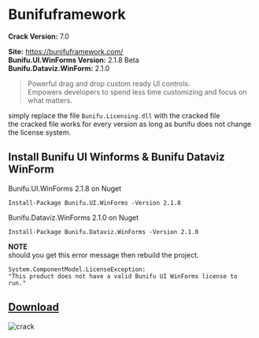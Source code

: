 # Bunifuframework

**Crack Version:**  7.0

**Site:** https://bunifuframework.com/  
**Bunifu.UI.WinForms Version:** 2.1.8 Beta  
**Bunifu.Dataviz.WinForm:** 2.1.0
> Powerful drag and drop custom ready UI controls.   
Empowers developers to spend less time customizing and focus on what matters.

simply replace the file `Bunifu.Licensing.dll` with the cracked file  
the cracked file works for every version as long as bunifu does not change the license system.  

## Install Bunifu UI Winforms & Bunifu Dataviz WinForm
Bunifu.UI.WinForms 2.1.8 on Nuget 
```
Install-Package Bunifu.UI.WinForms -Version 2.1.8
```
Bunifu.Dataviz.WinForms 2.1.0 on Nuget 
```
Install-Package Bunifu.Dataviz.WinForms -Version 2.1.0
```
**NOTE**   
should you get this error message then rebuild the project.
```
System.ComponentModel.LicenseException:  
"This product does not have a valid Bunifu UI WinForms license to run."  
```
## [Download](https://github.com/cydolo/CyberEngineering/releases/tag/Bunifu-7.0)

![crack](https://files.catbox.moe/d1663w.png)

